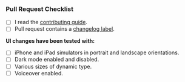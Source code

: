 ### Pull Request Checklist

- [ ] I read the [contributing guide](https://github.com/element-hq/element-ios/blob/develop/CONTRIBUTING.md).
- [ ] Pull request contains a [changelog label](https://github.com/element-hq/element-x-ios/blob/develop/CONTRIBUTING.md#changelog).

**UI changes have been tested with:**
- [ ] iPhone and iPad simulators in portrait and landscape orientations.
- [ ] Dark mode enabled and disabled.
- [ ] Various sizes of dynamic type.
- [ ] Voiceover enabled.
